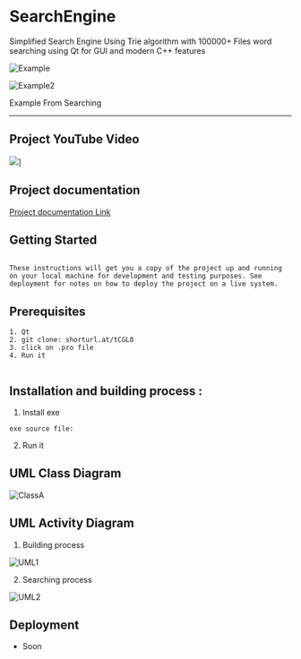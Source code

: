 # SearchEngine
Simplified Search Engine Using Trie algorithm with 100000+ Files word searching using Qt for GUI and modern C++ features  


![Example](
https://github.com/Mostafa-ashraf19/SearchEngine/blob/master/Project%20Reference/2%20-%20Copy.png?raw=true
)

![Example2](
https://github.com/Mostafa-ashraf19/SearchEngine/blob/master/Project%20Reference/Example%20Second%20Window%20.png
)

Example From Searching 

---
## Project YouTube Video

[![](https://github.com/Mostafa-ashraf19/SearchEngine/blob/master/Project%20Reference/3%20-%20Copy%20-%20Copy.png)](https://youtu.be/vwEmJUe6WSY)]

## Project documentation

[Project documentation Link](https://github.com/Mostafa-ashraf19/SearchEngine/blob/master/Project%20Reference/data-structure-project.pdf)

## Getting Started
```

These instructions will get you a copy of the project up and running on your local machine for development and testing purposes. See deployment for notes on how to deploy the project on a live system.

```
## Prerequisites

``` 
1. Qt 
2. git clone: shorturl.at/tCGL0
3. click on .pro file 
4. Run it
 
``` 
## Installation and building process :
1. Install exe
``` 
exe source file: 
``` 
2. Run it
 

## UML Class Diagram 
  ![ClassA](https://raw.githubusercontent.com/Mostafa-ashraf19/SearchEngine/master/Project%20Reference/100795628_897330624066995_8068757898521477120_n.png)
  
## UML Activity Diagram 

1. Building process

![UML1](https://raw.githubusercontent.com/Mostafa-ashraf19/SearchEngine/master/Project%20Reference/activity%20(2).jpeg)

2. Searching process

![UML2](https://raw.githubusercontent.com/Mostafa-ashraf19/SearchEngine/master/Project%20Reference/activity%20(1).jpeg)
  
## Deployment
  - Soon
  
  

